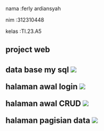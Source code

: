 <p>nama :ferly ardiansyah<p>
<p>nim   :312310448<p>
kelas  :TI.23.A5

<h2>project web<h2>

data base my sql
<img src="Hasil-SSan/db.png">

halaman awal login
<img src="Hasil-SSan/db.png">

halaman awal CRUD
<img src="Hasil-SSan/db.png">

halaman pagisian data 
<img src="Hasil-SSan/db.png">





